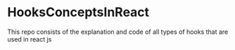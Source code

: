 # HooksConceptsInReact
This repo consists of the explanation and code of all types of hooks that are used in react js
